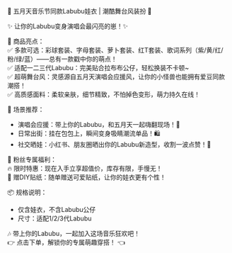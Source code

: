 🎵 五月天音乐节同款Labubu娃衣 | 潮酷舞台风装扮 🎵  

✨ 让你的Labubu变身演唱会最闪亮的崽！✨  

🔹 商品亮点：  
✅ 多款可选：彩球套装、字母套装、萝卜套装、红T套装、歌词系列（紫/黄/红/粉/绿/蓝）——总有一款戳中你的萌点！  
✅ 适配一二三代Labubu：完美贴合拉布布公仔，轻松换装不卡顿~  
✅ 超萌舞台风：灵感源自五月天演唱会应援风，让你的小怪兽也能拥有爱豆同款潮搭！  
✅ 高质感面料：柔软亲肤，细节精致，不怕掉色变形，萌力持久在线！  

🎤 场景推荐：  
- 演唱会应援：带上你的Labubu，和五月天一起嗨翻现场！🎸  
- 日常出街：挂在包包上，瞬间变身吸睛潮流单品！🛍️  
- 社交晒娃：小红书、朋友圈晒出你的Labubu新造型，收割一波点赞！📸  

💖 粉丝专属福利：  
🔥 限时特惠：现在入手立享超值价，库存有限，手慢无！  
🎁 赠DIY贴纸：随单赠送可爱贴纸，让你的娃衣更有个性！  

📦 规格说明：  
- 仅含娃衣，不含Labubu公仔  
- 尺寸：适配1/2/3代Labubu  

🎶 带上你的Labubu，一起加入这场音乐狂欢吧！  
👉 点击下单，解锁你的专属萌趣穿搭！ 👈